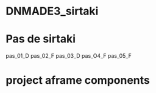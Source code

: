 # DNMADE3_sirtaki


# Pas de sirtaki
pas_01_D
pas_02_F
pas_03_D
pas_O4_F
pas_05_F

# project aframe components
